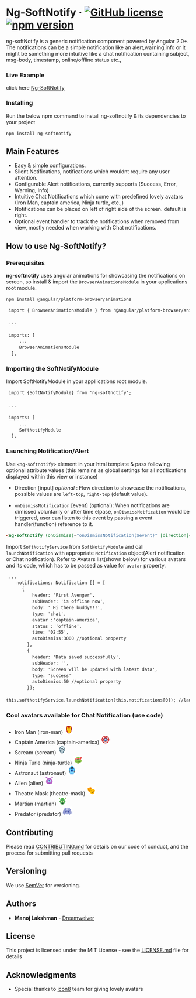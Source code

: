 # Ng-SoftNotify &middot; [![GitHub license](https://img.shields.io/badge/license-MIT-blue.svg)](https://github.com/dreamweiver/ng-softnotify/blob/master/LICENSE.md) [![npm version](https://badge.fury.io/js/ng-softnotify.svg)](https://badge.fury.io/js/ng-softnotify)

 ng-softNotify is a generic notification component powered by Angular 2.0+. The notifications can be a simple notification like an alert,warning,info or it might be something more intuitive like a chat notification containing subject, msg-body, timestamp, online/offline status etc.,

### Live Example

click here [Ng-SoftNotify](https://dreamweiver.github.io/ng-softnotify/dist/index.html)


### Installing

Run the below npm command to install ng-softnotify & its dependencies to your project

```
npm install ng-softnotify
```

Main Features
----------------
+    Easy & simple configurations.
+    Silent Notifications, notifications which wouldnt require any user attention.
+    Configurable Alert notifications, currently supports (Success, Error, Warning, Info)
+    Intuitive Chat Notifications which come with predefined lovely avatars (Iron Man, captain america, Ninja turtle, etc.,)
+    Notifications can be placed on left of right side of the screen. default is right.
+    Optional event handler to track the notifications when removed from view, mostly needed when working with Chat notifications. 


How to use Ng-SoftNotify?
--------------------
### Prerequisites ###
**ng-softnotify** uses angular animations for showcasing the notifications on screen, so install & import the `BrowserAnimationsModule` in your applications root module.
```
npm install @angular/platform-browser/animations
```

```html
 import { BrowserAnimationsModule } from '@angular/platform-browser/animations';

 ...

 imports: [
     ...
     BrowserAnimationsModule  
  ],
```


### Importing the SoftNotifyModule ###
Import SoftNotifyModule in your appllications root module.

```html
 import {SoftNotifyModule} from 'ng-softnotify';

 ...

 imports: [
     ...
     SoftNotifyModule  
  ],
```

### Launching Notification/Alert ###
Use `<ng-softnotify>` element in your html template & pass following optional attribute values (this remains as global settings for all notifications displayed within this view or instance)

+ Direction [input] *optional* : Flow direction to showcase the notifications, possible values are `left-top`, `right-top` (default value).

+ `onDismissNotification` [event]  (optional): When notifications are dimissed voluntarily or after time elpase, `onDismissNotfication` would be triggered, user can listen to this event by passing a event handler(function) reference to it. 

```html
<ng-softnotify (onDismiss)="onDismissNotification($event)" [direction]="'left-top'"></ng-softnotify>

```



Import `SoftNotifyService`  from `SoftNotifyModule` and call `launchNotification` with appropriate `Notification` object(Alert notification or Chat notification).
Refer to Avatars list(shown below) for various avatars and its code, which has to be passed as value for `avatar` property.


```html
 ...
    notifications: Notification [] = [ 
      {
          header: 'First Avenger',
          subHeader: 'is offline now',
          body: ' Hi there buddy!!!',
          type: 'chat',
          avatar :'captain-america',
          status : 'offline',
          time: '02:55', 
          autoDismiss:3000 //optional property
        },
        {
          header: 'Data saved successfully',
          subHeader: '',
          body: 'Screen will be updated with latest data',
          type: 'success'
          autoDismiss:50 //optional property
        }];

this.softNotifyService.launchNotification(this.notifications[0]); //launching the notification


```

### Cool avatars available for Chat Notification (use code) ###
+ Iron Man (iron-man) <img alt="iron_man" src="https://raw.githubusercontent.com/dreamweiver/ng-softnotify/master/src/assets/images/iron-man.svg?sanitize=true" width="25" height="25">
+ Captain America (captain-america) <img alt="iron_man" src="https://raw.githubusercontent.com/dreamweiver/ng-softnotify/master/src/assets/images/captain-america.svg?sanitize=true" width="25" height="25">
+ Scream (scream) <img alt="iron_man" src="https://raw.githubusercontent.com/dreamweiver/ng-softnotify/master/src/assets/images/scream.svg?sanitize=true" width="25" height="25">
+ Ninja Turle (ninja-turtle) <img alt="iron_man" src="https://raw.githubusercontent.com/dreamweiver/ng-softnotify/master/src/assets/images/ninja-turtle.svg?sanitize=true" width="25" height="25">
+ Astronaut (astronaut) <img alt="iron_man" src="https://raw.githubusercontent.com/dreamweiver/ng-softnotify/master/src/assets/images/astronaut.svg?sanitize=true" width="25" height="25">
+ Alien (alien) <img alt="iron_man" src="https://raw.githubusercontent.com/dreamweiver/ng-softnotify/master/src/assets/images/alien.svg?sanitize=true" width="25" height="25">
+ Theatre Mask (theatre-mask) <img alt="iron_man" src="https://raw.githubusercontent.com/dreamweiver/ng-softnotify/master/src/assets/images/theatre-mask.svg?sanitize=true" width="25" height="25">
+ Martian (martian) <img alt="iron_man" src="https://raw.githubusercontent.com/dreamweiver/ng-softnotify/master/src/assets/images/martian.svg?sanitize=true" width="25" height="25">
+ Predator (predator) <img alt="iron_man" src="https://raw.githubusercontent.com/dreamweiver/ng-softnotify/master/src/assets/images/predator.svg?sanitize=true" width="25" height="25">

## Contributing

Please read [CONTRIBUTING.md](https://github.com/dreamweiver/ng-softnotify/blob/master/CONTRIBUTING.md) for details on our code of conduct, and the process for submitting pull requests

## Versioning

We use [SemVer](http://semver.org/) for versioning. 

## Authors

* **Manoj Lakshman** - [Dreamweiver](https://github.com/dreamweiver)

## License

This project is licensed under the MIT License - see the [LICENSE.md](LICENSE.md) file for details

## Acknowledgments

* Special thanks to [icon8](https://tympanus.net/codrops/2015/07/20/freebie-cinema-icon-set/) team for giving lovely avatars 
